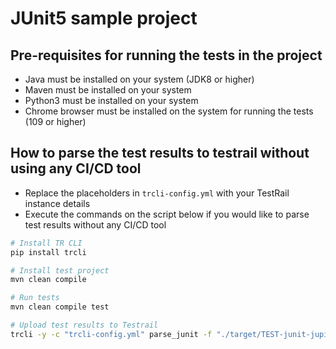 # JUnit5 sample project

## Pre-requisites for running the tests in the project

- Java must be installed on your system (JDK8 or higher)
- Maven must be installed on your system
- Python3 must be installed on your system
- Chrome browser must be installed on the system for running the tests (109 or higher)

## How to parse the test results to testrail without using any CI/CD tool

- Replace the placeholders in `trcli-config.yml` with your TestRail instance details
- Execute the commands on the script below if you would like to parse test results without any CI/CD tool

```sh
# Install TR CLI
pip install trcli

# Install test project
mvn clean compile

# Run tests
mvn clean compile test

# Upload test results to Testrail
trcli -y -c "trcli-config.yml" parse_junit -f "./target/TEST-junit-jupiter.xml"

```